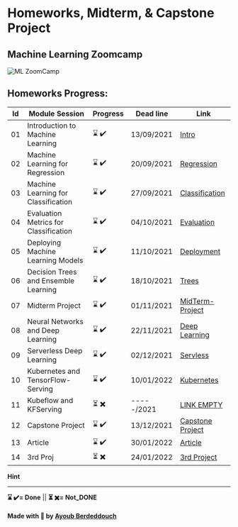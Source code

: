 # Homeworks, Midterm, & Capstone Project

## Machine Learning Zoomcamp


![ML ZoomCamp](https://github.com/alexeygrigorev/mlbookcamp-code/raw/master/images/zoomcamp.jpg)
## Homeworks Progress:
| Id | Module Session                                | Progress | Dead line    | Link               | 
|----|-----------------------------------------------|----------|--------------|--------------------|
|01  | Introduction to Machine Learning              | ⌛ ✔️    | 13/09/2021   | [Intro](https://github.com/ayoub-berdeddouch/mlbookcamp-homeworks/blob/main/Intro/)  |
|02  | Machine Learning for Regression               | ⌛ ✔️    | 20/09/2021   | [Regression](https://github.com/ayoub-berdeddouch/mlbookcamp-homeworks/blob/main/Regression/)|
|03  | Machine Learning for Classification           | ⌛ ✔️    | 27/09/2021   | [Classification](https://github.com/ayoub-berdeddouch/mlbookcamp-homeworks/blob/main/Classification/)|
|04  | Evaluation Metrics for Classification         | ⌛ ✔️    | 04/10/2021   | [Evaluation](https://github.com/ayoub-berdeddouch/mlbookcamp-homeworks/blob/main/Evaluation/)|
|05  | Deploying Machine Learning Models             | ⌛ ✔️    | 11/10/2021   | [Deployment](https://github.com/ayoub-berdeddouch/mlbookcamp-homeworks/blob/main/Deployment/)|
|06  | Decision Trees and Ensemble Learning          | ⌛ ✔️    | 18/10/2021   | [Trees](https://github.com/ayoub-berdeddouch/mlbookcamp-homeworks/blob/main/Trees/)|
|07  | Midterm Project                               | ⌛ ✔️    | 01/11/2021   | [MidTerm-Project](https://github.com/ayoub-berdeddouch/mlbookcamp-homeworks/tree/main/Midterm-Project)|
|08  | Neural Networks and Deep Learning             | ⌛ ✔️    | 22/11/2021   | [Deep Learning](https://github.com/ayoub-berdeddouch/mlbookcamp-homeworks/tree/main/Deep_Learning)|
|09  | Serverless Deep Learning                      | ⌛ ✔️    | 02/12/2021   | [Servless](https://github.com/ayoub-berdeddouch/mlbookcamp-homeworks/Servless)|
|10  | Kubernetes and TensorFlow-Serving             | ⌛ ✔️    | 10/01/2022   | [Kubernetes](https://github.com/ayoub-berdeddouch/mlbookcamp-homeworks/tree/mainkubernetes)|
|11  | Kubeflow and KFServing                        | ⏳ ✖️    | -----/2021   | [LINK EMPTY]()|
|12  | Capstone Project                              | ⌛ ✔️    | 13/12/2021   | [Capstone Project](https://github.com/ayoub-berdeddouch/capstone-mlzoomcamp)|
|13  | Article                                       | ⌛ ✔️    | 30/01/2022   | [Article](https://github.com/ayoub-berdeddouch/mlbookcamp-homeworks/tree/main/article)|
|14  | 3rd Proj                                      | ⏳ ✖️    | 24/01/2022   | [3rd Project]()|



 


**Hint**

---

__⌛ ✔️= Done__ ||  __⏳ ✖️= Not_DONE__


#### Made with 💟 by [Ayoub Berdeddouch](https://github.com/ayoub-berdeddouch)
